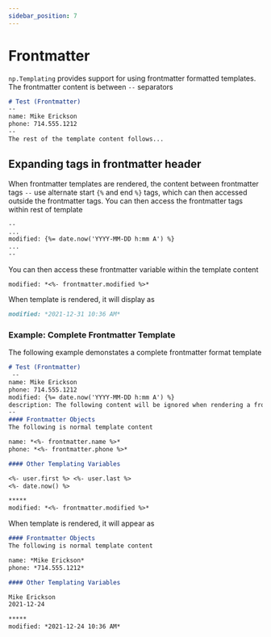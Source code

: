 ```yaml
---
sidebar_position: 7
---
```


# Frontmatter
`np.Templating` provides support for using frontmatter formatted templates. The frontmatter content is between `--` separators

```markdown
# Test (Frontmatter)
--
name: Mike Erickson
phone: 714.555.1212
--
The rest of the template content follows...
```

## Expanding tags in frontmatter header
When frontmatter templates are rendered, the content between frontmatter tags `--` use alternate start `{%` and end `%}` tags, which can then accessed outside the frontmatter tags.  You can then access the frontmatter tags within rest of template

```markdown
--
...
modified: {%= date.now('YYYY-MM-DD h:mm A') %}
...
--
```

You can then access these frontmatter variable within the template content

```
modified: *<%- frontmatter.modified %>*
```

When template is rendered, it will display as

```markdown
modified: *2021-12-31 10:36 AM*
```

### Example: Complete Frontmatter Template
The following example demonstates a complete frontmatter format template

```markdown
# Test (Frontmatter)
￼--
name: Mike Erickson
phone: 714.555.1212
modified: {%= date.now('YYYY-MM-DD h:mm A') %}
description: The following content will be ignored when rendering a frontmatter template and cannot contain any carriage returns (this note is auto wrapped)
--
#### Frontmatter Objects
The following is normal template content

name: *<%- frontmatter.name %>*
phone: *<%- frontmatter.phone %>*

#### Other Templating Variables

<%- user.first %> <%- user.last %>
<%- date.now() %>

*****
modified: *<%- frontmatter.modified %>*
```

When template is rendered, it will appear as

```markdown
#### Frontmatter Objects
The following is normal template content

name: *Mike Erickson*
phone: *714.555.1212*

#### Other Templating Variables

Mike Erickson
2021-12-24

*****
modified: *2021-12-24 10:36 AM*
```
